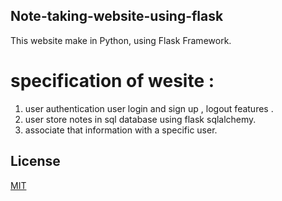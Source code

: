 ## Note-taking-website-using-flask
This website make in  Python, using  Flask Framework.
# specification of wesite : 
1. user authentication user login and sign up , logout features .
2. user store notes in sql database using flask sqlalchemy.  
3. associate that information with a specific user. 

## License
[MIT](https://choosealicense.com/licenses/mit/)
